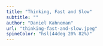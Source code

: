 ```yaml
---
title: "Thinking, Fast and Slow"
subtitle: ""
author: "Daniel Kahneman"
url: "thinking-fast-and-slow.jpeg"
spineColor: "hsl(44deg 20% 82%)"
---
```


